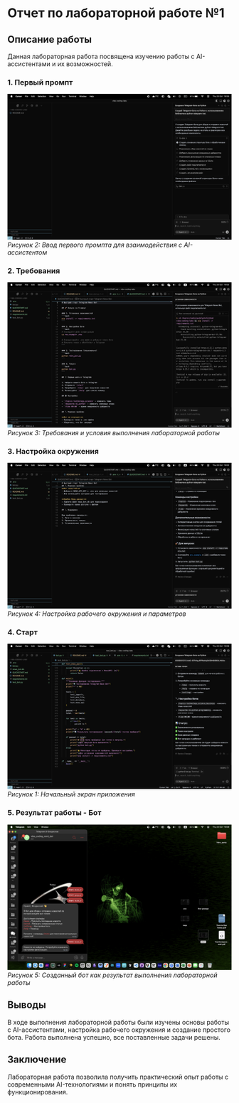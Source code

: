 # Отчет по лабораторной работе №1

## Описание работы

Данная лабораторная работа посвящена изучению работы с AI-ассистентами и их возможностей.



### 1. Первый промпт

![Первый промпт](first%20prompt.png)
*Рисунок 2: Ввод первого промпта для взаимодействия с AI-ассистентом*

### 2. Требования

![Требования](reqs.png)
*Рисунок 3: Требования и условия выполнения лабораторной работы*

### 3. Настройка окружения

![Окружение](env.png)
*Рисунок 4: Настройка рабочего окружения и параметров*

### 4. Старт

![Начальный экран](start.png)
*Рисунок 1: Начальный экран приложения*

### 5. Результат работы - Бот

![Бот](bot.png)
*Рисунок 5: Созданный бот как результат выполнения лабораторной работы*

## Выводы

В ходе выполнения лабораторной работы были изучены основы работы с AI-ассистентами, настройка рабочего окружения и создание простого бота. Работа выполнена успешно, все поставленные задачи решены.

## Заключение

Лабораторная работа позволила получить практический опыт работы с современными AI-технологиями и понять принципы их функционирования.
